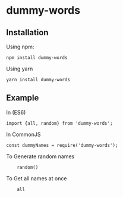 # dummy-words

## Installation

Using npm:

```
npm install dummy-words
```

Using yarn

```
yarn install dummy-words
```

## Example

In (ES6)

```
import {all, random} from 'dummy-words';
```

In CommonJS

```
const dummyNames = require('dummy-words');
```

To Generate random names

```
    random()
```

To Get all names at once

```
    all
```
